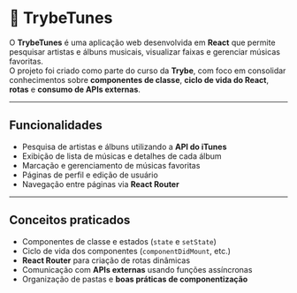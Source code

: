 # 🎵 TrybeTunes

O **TrybeTunes** é uma aplicação web desenvolvida em **React** que permite pesquisar artistas e álbuns musicais, visualizar faixas e gerenciar músicas favoritas.  
O projeto foi criado como parte do curso da **Trybe**, com foco em consolidar conhecimentos sobre **componentes de classe**, **ciclo de vida do React**, **rotas** e **consumo de APIs externas**.

---

## Funcionalidades

- Pesquisa de artistas e álbuns utilizando a **API do iTunes**  
- Exibição de lista de músicas e detalhes de cada álbum  
- Marcação e gerenciamento de músicas favoritas  
- Páginas de perfil e edição de usuário  
- Navegação entre páginas via **React Router**

---

## Conceitos praticados

- Componentes de classe e estados (`state` e `setState`)  
- Ciclo de vida dos componentes (`componentDidMount`, etc.)  
- **React Router** para criação de rotas dinâmicas  
- Comunicação com **APIs externas** usando funções assíncronas  
- Organização de pastas e **boas práticas de componentização**


